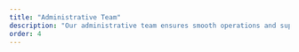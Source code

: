 ```yaml
---
title: "Administrative Team"
description: "Our administrative team ensures smooth operations and supports our research mission."
order: 4
---
```


